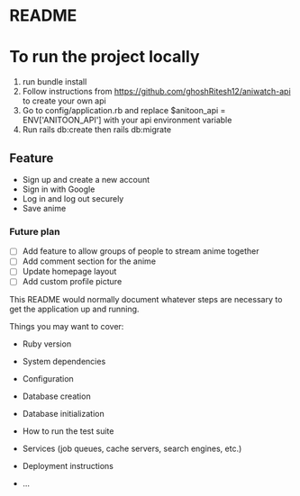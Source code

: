 # README

# To run the project locally 
1. run bundle install
2. Follow instructions from https://github.com/ghoshRitesh12/aniwatch-api to create your own api
3. Go to config/application.rb and replace $anitoon_api = ENV['ANITOON_API'] with your api environment variable
4. Run rails db:create then rails db:migrate

## Feature

- Sign up and create a new account
- Sign in with Google
- Log in and log out securely
- Save anime

### Future plan

- [ ] Add feature to allow groups of people to stream anime together
- [ ] Add comment section for the anime
- [ ] Update homepage layout
- [ ] Add custom profile picture

This README would normally document whatever steps are necessary to get the
application up and running.

Things you may want to cover:

* Ruby version

* System dependencies

* Configuration

* Database creation

* Database initialization

* How to run the test suite

* Services (job queues, cache servers, search engines, etc.)

* Deployment instructions

* ...
